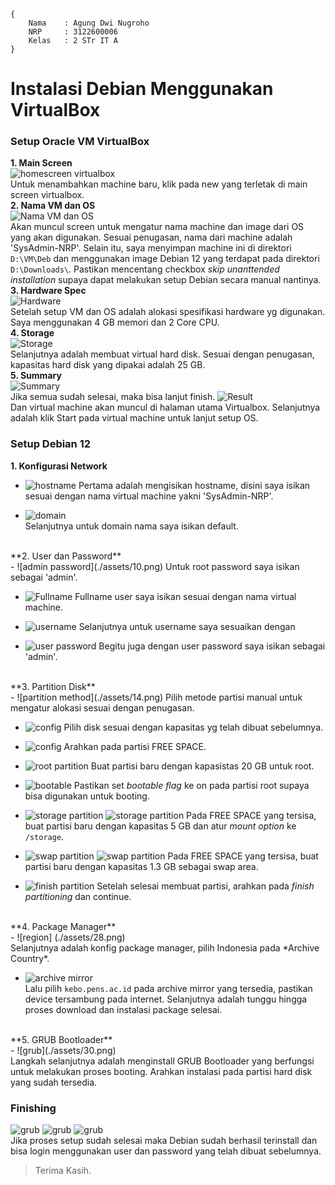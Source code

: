 ```
{
    Nama    : Agung Dwi Nugroho
    NRP     : 3122600006
    Kelas   : 2 STr IT A
}
```

# Instalasi Debian Menggunakan VirtualBox

### Setup Oracle VM VirtualBox
**1. Main Screen**<br>
![homescreen virtualbox](./assets/1.png)<br>
Untuk menambahkan machine baru, klik pada new yang terletak di main screen virtualbox.
<br>
**2. Nama VM dan OS**<br>
![Nama VM dan OS](./assets/2.png)<br>
Akan muncul screen untuk mengatur nama machine dan image dari OS yang akan digunakan. Sesuai penugasan, nama dari machine adalah 'SysAdmin-NRP'. Selain itu, saya menyimpan machine ini di direktori `D:\VM\Deb` dan menggunakan image Debian 12 yang terdapat pada direktori `D:\Downloads\`. Pastikan mencentang checkbox *skip unanttended installation* supaya dapat melakukan setup Debian secara manual nantinya.
<br>
**3. Hardware Spec**<br>
![Hardware](./assets/3.png)<br>
Setelah setup VM dan OS adalah alokasi spesifikasi hardware yg digunakan. Saya menggunakan 4 GB memori dan 2 Core CPU.
<br>
**4. Storage**<br>
![Storage](./assets/4.png)<br>
Selanjutnya adalah membuat virtual hard disk. Sesuai dengan penugasan, kapasitas hard disk yang dipakai adalah 25 GB.
<br>
**5. Summary**<br>
![Summary](./assets/5.png)<br>
Jika semua sudah selesai, maka bisa lanjut finish.
![Result](./assets/6.png)<br>
Dan virtual machine akan muncul di halaman utama Virtualbox. Selanjutnya adalah klik Start pada virtual machine untuk lanjut setup OS.
<br>

### Setup Debian 12
**1. Konfigurasi Network**<br>
- ![hostname](./assets/8.png)
Pertama adalah mengisikan hostname, disini saya isikan sesuai dengan nama virtual machine yakni 'SysAdmin-NRP'.

- ![domain](./assets/9.png)<br>
Selanjutnya untuk domain nama saya isikan default.
<br>
**2. User dan Password**<br>
- ![admin password](./assets/10.png)
Untuk root password saya isikan sebagai 'admin'.

- ![Fullname](./assets/11.png)
Fullname user saya isikan sesuai dengan nama virtual machine.

- ![username](./assets/12.png)
Selanjutnya untuk username saya sesuaikan dengan 

- ![user password](./assets/13.png)
Begitu juga dengan user password saya isikan sebagai 'admin'.
<br>
**3. Partition Disk**<br>
- ![partition method](./assets/14.png)
Pilih metode partisi manual untuk mengatur alokasi sesuai dengan penugasan.

- ![config](./assets/15.png)
Pilih disk sesuai dengan kapasitas yg telah dibuat sebelumnya.

- ![config](./assets/16.png)
Arahkan pada partisi FREE SPACE.

- ![root partition](./assets/18.png)
Buat partisi baru dengan kapasistas 20 GB untuk root.

- ![bootable](./assets/18.png)
Pastikan set *bootable flag* ke on pada partisi root supaya bisa digunakan untuk booting.

- ![storage partition](./assets/23.png)
![storage partition](./assets/24.png)
Pada FREE SPACE yang tersisa, buat partisi baru dengan kapasitas 5 GB dan atur *mount option* ke `/storage`.

- ![swap partition](./assets/25.png)
![swap partition](./assets/26.png)
Pada FREE SPACE yang tersisa, buat partisi baru dengan kapasitas 1.3 GB sebagai swap area.

- ![finish partition](./assets/27.png)
Setelah selesai membuat partisi, arahkan pada *finish partitioning* dan continue.
<br>
**4. Package Manager**<br>
- ![region] (./assets/28.png)<br>
Selanjutnya adalah konfig package manager, pilih Indonesia pada *Archive Country*.

- ![archive mirror](./assets/29.png)<br>
Lalu pilih `kebo.pens.ac.id` pada archive mirror yang tersedia, pastikan device tersambung pada internet. Selanjutnya adalah tunggu hingga proses download dan instalasi package selesai.
<br>
**5. GRUB Bootloader**<br>
- ![grub](./assets/30.png)<br>
Langkah selanjutnya adalah menginstall GRUB Bootloader yang berfungsi untuk melakukan proses booting. Arahkan instalasi pada partisi hard disk yang sudah tersedia.
<br>

### Finishing
![grub](./assets/31.png)
![grub](./assets/32.png)
![grub](./assets/33.png)<br>
Jika proses setup sudah selesai maka Debian sudah berhasil terinstall dan bisa login menggunakan user dan password yang telah dibuat sebelumnya.
<br>
> Terima Kasih.
